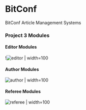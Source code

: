 # BitConf
BitConf  Article  Management  Systems

### Project 3 Modules

#### Editor Modules
!![editor | width=100](editor.gif) 
#### Author Modules
![author | width=100](author.gif)
#### Referee Modules
![referee | width=100](referee.gif) 
